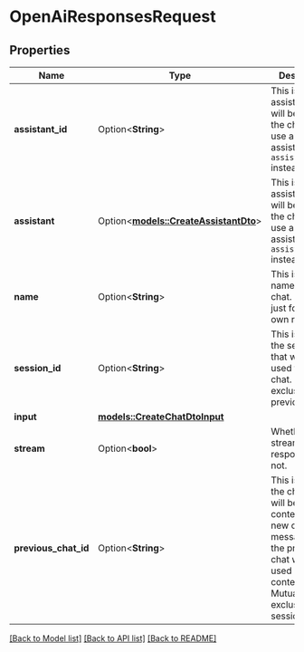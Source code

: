 # OpenAiResponsesRequest

## Properties

Name | Type | Description | Notes
------------ | ------------- | ------------- | -------------
**assistant_id** | Option<**String**> | This is the assistant that will be used for the chat. To use an existing assistant, use `assistantId` instead. | [optional]
**assistant** | Option<[**models::CreateAssistantDto**](CreateAssistantDTO.md)> | This is the assistant that will be used for the chat. To use an existing assistant, use `assistantId` instead. | [optional]
**name** | Option<**String**> | This is the name of the chat. This is just for your own reference. | [optional]
**session_id** | Option<**String**> | This is the ID of the session that will be used for the chat. Mutually exclusive with previousChatId. | [optional]
**input** | [**models::CreateChatDtoInput**](CreateChatDTO_input.md) |  | 
**stream** | Option<**bool**> | Whether to stream the response or not. | [optional][default to true]
**previous_chat_id** | Option<**String**> | This is the ID of the chat that will be used as context for the new chat. The messages from the previous chat will be used as context. Mutually exclusive with sessionId. | [optional]

[[Back to Model list]](../README.md#documentation-for-models) [[Back to API list]](../README.md#documentation-for-api-endpoints) [[Back to README]](../README.md)


